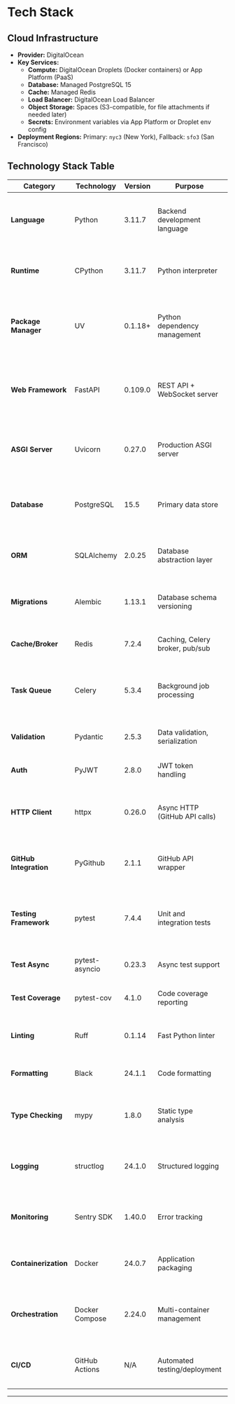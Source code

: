 # Tech Stack

## Cloud Infrastructure

- **Provider:** DigitalOcean
- **Key Services:**
  - **Compute:** DigitalOcean Droplets (Docker containers) or App Platform (PaaS)
  - **Database:** Managed PostgreSQL 15
  - **Cache:** Managed Redis
  - **Load Balancer:** DigitalOcean Load Balancer
  - **Object Storage:** Spaces (S3-compatible, for file attachments if needed later)
  - **Secrets:** Environment variables via App Platform or Droplet env config
- **Deployment Regions:** Primary: `nyc3` (New York), Fallback: `sfo3` (San Francisco)

## Technology Stack Table

| Category | Technology | Version | Purpose | Rationale |
|----------|------------|---------|---------|-----------|
| **Language** | Python | 3.11.7 | Backend development language | Type hints, async support, team familiarity, excellent FastAPI integration |
| **Runtime** | CPython | 3.11.7 | Python interpreter | Official implementation, best performance for FastAPI |
| **Package Manager** | UV | 0.1.18+ | Python dependency management | Extremely fast (10-100x faster than pip/poetry), reliable lock files, modern tool |
| **Web Framework** | FastAPI | 0.109.0 | REST API + WebSocket server | Async-native, automatic OpenAPI docs, Pydantic validation, WebSocket support |
| **ASGI Server** | Uvicorn | 0.27.0 | Production ASGI server | High performance, recommended for FastAPI, supports WebSockets |
| **Database** | PostgreSQL | 15.5 | Primary data store | JSONB flexibility, ACID transactions, full-text search, mature ORM support |
| **ORM** | SQLAlchemy | 2.0.25 | Database abstraction layer | Async support, flexible query builder, migration tools, type safety |
| **Migrations** | Alembic | 1.13.1 | Database schema versioning | Standard for SQLAlchemy, auto-generation, team workflows |
| **Cache/Broker** | Redis | 7.2.4 | Caching, Celery broker, pub/sub | Fast, supports multiple use cases, simple deployment |
| **Task Queue** | Celery | 5.3.4 | Background job processing | Mature, retry logic, monitoring tools (Flower), Redis integration |
| **Validation** | Pydantic | 2.5.3 | Data validation, serialization | Bundled with FastAPI, type-safe, excellent error messages |
| **Auth** | PyJWT | 2.8.0 | JWT token handling | Lightweight, standard JWT implementation |
| **HTTP Client** | httpx | 0.26.0 | Async HTTP (GitHub API calls) | Async-first, modern replacement for requests, timeout handling |
| **GitHub Integration** | PyGithub | 2.1.1 | GitHub API wrapper | Comprehensive API coverage, handles rate limits, type stubs available |
| **Testing Framework** | pytest | 7.4.4 | Unit and integration tests | Industry standard, async support (pytest-asyncio), extensive plugins |
| **Test Async** | pytest-asyncio | 0.23.3 | Async test support | Enables testing FastAPI async routes |
| **Test Coverage** | pytest-cov | 4.1.0 | Code coverage reporting | Integrates with pytest, generates reports for CI |
| **Linting** | Ruff | 0.1.14 | Fast Python linter | 10-100x faster than Flake8, replaces multiple tools |
| **Formatting** | Black | 24.1.1 | Code formatting | Opinionated, consistent style, team standard |
| **Type Checking** | mypy | 1.8.0 | Static type analysis | Catches type errors, enforces type hints, integrates with IDEs |
| **Logging** | structlog | 24.1.0 | Structured logging | JSON logs, contextual logging, correlation IDs, production-ready |
| **Monitoring** | Sentry SDK | 1.40.0 | Error tracking | Exception capture, performance monitoring, alerting |
| **Containerization** | Docker | 24.0.7 | Application packaging | Standard deployment, local dev parity, multi-stage builds |
| **Orchestration** | Docker Compose | 2.24.0 | Multi-container management | Local development, staging environments, simple orchestration |
| **CI/CD** | GitHub Actions | N/A | Automated testing/deployment | Native to GitHub, free for public repos, ecosystem integration |

---
